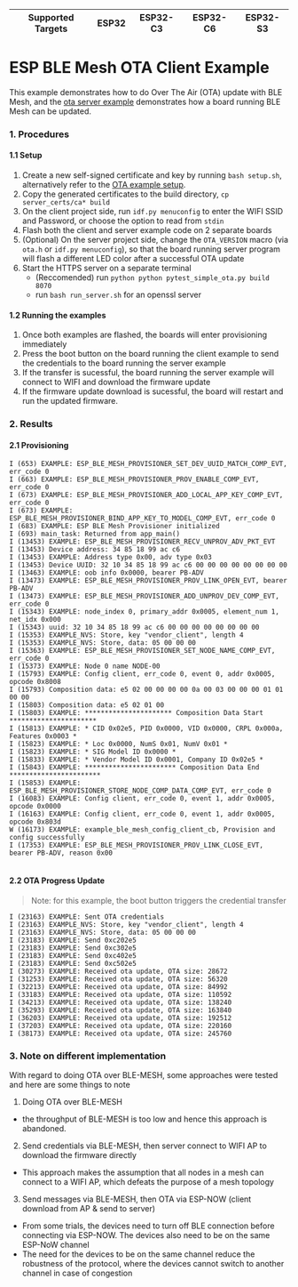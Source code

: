 | Supported Targets | ESP32 | ESP32-C3 | ESP32-C6 | ESP32-S3 |
| ----------------- | ----- | -------- | -------- | -------- |

ESP BLE Mesh OTA Client Example
==================================

This example demonstrates how to do Over The Air (OTA) update with BLE Mesh, and the [ota server example](../ota_server) demonstrates how a board running BLE Mesh can be updated.

### 1. Procedures

#### 1.1 Setup
1. Create a new self-signed certificate and key by running `bash setup.sh`, alternatively refer to the [OTA example setup](../../../../system/ota/).
2. Copy the generated certificates to the build directory, `cp server_certs/ca* build`
3. On the client project side, run `idf.py menuconfig` to enter the WIFI SSID and Password, or choose the option to read from `stdin`
4. Flash both the client and server example code on 2 separate boards
5. (Optional) On the server project side, change the `OTA_VERSION` macro (via `ota.h` or `idf.py menuconfig`), so that the board running server program will flash a different LED color after a successful OTA update
6. Start the HTTPS server on a separate terminal
    - (Reccomended) run `python python pytest_simple_ota.py build 8070` 
    - run `bash run_server.sh` for an openssl server

#### 1.2 Running the examples
1. Once both examples are flashed, the boards will enter provisioning immediately
2. Press the boot button on the board running the client example to send the credentials to the board running the server example
3. If the transfer is sucessful, the board running the server example will connect to WIFI and download the firmware update
4. If the firmware update download is sucessful, the board will restart and run the updated firmware.

### 2. Results

#### 2.1 Provisioning

```
I (653) EXAMPLE: ESP_BLE_MESH_PROVISIONER_SET_DEV_UUID_MATCH_COMP_EVT, err_code 0
I (663) EXAMPLE: ESP_BLE_MESH_PROVISIONER_PROV_ENABLE_COMP_EVT, err_code 0
I (673) EXAMPLE: ESP_BLE_MESH_PROVISIONER_ADD_LOCAL_APP_KEY_COMP_EVT, err_code 0
I (673) EXAMPLE: ESP_BLE_MESH_PROVISIONER_BIND_APP_KEY_TO_MODEL_COMP_EVT, err_code 0
I (683) EXAMPLE: ESP BLE Mesh Provisioner initialized
I (693) main_task: Returned from app_main()
I (13453) EXAMPLE: ESP_BLE_MESH_PROVISIONER_RECV_UNPROV_ADV_PKT_EVT
I (13453) Device address: 34 85 18 99 ac c6 
I (13453) EXAMPLE: Address type 0x00, adv type 0x03
I (13453) Device UUID: 32 10 34 85 18 99 ac c6 00 00 00 00 00 00 00 00 
I (13463) EXAMPLE: oob info 0x0000, bearer PB-ADV
I (13473) EXAMPLE: ESP_BLE_MESH_PROVISIONER_PROV_LINK_OPEN_EVT, bearer PB-ADV
I (13473) EXAMPLE: ESP_BLE_MESH_PROVISIONER_ADD_UNPROV_DEV_COMP_EVT, err_code 0
I (15343) EXAMPLE: node_index 0, primary_addr 0x0005, element_num 1, net_idx 0x000
I (15343) uuid: 32 10 34 85 18 99 ac c6 00 00 00 00 00 00 00 00 
I (15353) EXAMPLE_NVS: Store, key "vendor_client", length 4
I (15353) EXAMPLE_NVS: Store, data: 05 00 00 00 
I (15363) EXAMPLE: ESP_BLE_MESH_PROVISIONER_SET_NODE_NAME_COMP_EVT, err_code 0
I (15373) EXAMPLE: Node 0 name NODE-00
I (15793) EXAMPLE: Config client, err_code 0, event 0, addr 0x0005, opcode 0x8008
I (15793) Composition data: e5 02 00 00 00 00 0a 00 03 00 00 00 01 01 00 00 
I (15803) Composition data: e5 02 01 00 
I (15803) EXAMPLE: ********************** Composition Data Start **********************
I (15813) EXAMPLE: * CID 0x02e5, PID 0x0000, VID 0x0000, CRPL 0x000a, Features 0x0003 *
I (15823) EXAMPLE: * Loc 0x0000, NumS 0x01, NumV 0x01 *
I (15823) EXAMPLE: * SIG Model ID 0x0000 *
I (15833) EXAMPLE: * Vendor Model ID 0x0001, Company ID 0x02e5 *
I (15843) EXAMPLE: *********************** Composition Data End ***********************
I (15853) EXAMPLE: ESP_BLE_MESH_PROVISIONER_STORE_NODE_COMP_DATA_COMP_EVT, err_code 0
I (16083) EXAMPLE: Config client, err_code 0, event 1, addr 0x0005, opcode 0x0000
I (16163) EXAMPLE: Config client, err_code 0, event 1, addr 0x0005, opcode 0x803d
W (16173) EXAMPLE: example_ble_mesh_config_client_cb, Provision and config successfully
I (17353) EXAMPLE: ESP_BLE_MESH_PROVISIONER_PROV_LINK_CLOSE_EVT, bearer PB-ADV, reason 0x00


```
#### 2.2 OTA Progress Update

> Note: for this example, the boot button triggers the credential transfer

```
I (23163) EXAMPLE: Sent OTA credentials
I (23163) EXAMPLE_NVS: Store, key "vendor_client", length 4
I (23163) EXAMPLE_NVS: Store, data: 05 00 00 00 
I (23183) EXAMPLE: Send 0xc202e5
I (23183) EXAMPLE: Send 0xc302e5
I (23183) EXAMPLE: Send 0xc402e5
I (23183) EXAMPLE: Send 0xc502e5
I (30273) EXAMPLE: Received ota update, OTA size: 28672
I (31253) EXAMPLE: Received ota update, OTA size: 56320
I (32213) EXAMPLE: Received ota update, OTA size: 84992
I (33183) EXAMPLE: Received ota update, OTA size: 110592
I (34213) EXAMPLE: Received ota update, OTA size: 138240
I (35293) EXAMPLE: Received ota update, OTA size: 163840
I (36203) EXAMPLE: Received ota update, OTA size: 192512
I (37203) EXAMPLE: Received ota update, OTA size: 220160
I (38173) EXAMPLE: Received ota update, OTA size: 245760
```

### 3. Note on different implementation

With regard to doing OTA over BLE-MESH, some approaches were tested and here are some things to note

1) Doing OTA over BLE-MESH
- the throughput of BLE-MESH is too low and hence this approach is abandoned.

2) Send credentials via BLE-MESH, then server connect to WIFI AP to download the firmware directly
- This approach makes the assumption that all nodes in a mesh can connect to a WIFI AP, which defeats the purpose of a mesh topology 

3) Send messages via BLE-MESH, then OTA via ESP-NOW (client download from AP & send to server) 
- From some trials, the devices need to turn off BLE connection before connecting via ESP-NOW. The devices also need to be on the same ESP-NoW channel
- The need for the devices to be on the same channel reduce the robustness of the protocol, where the devices cannot switch to another channel in case of congestion